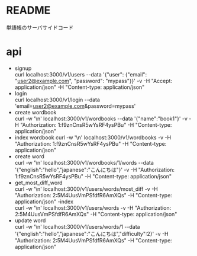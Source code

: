 # README
単語帳のサーバサイドコード

# api
- signup   
curl localhost:3000/v1/users --data '{"user": {"email": "user2@example.com", "password": "mypass"}}' -v -H "Accept: application/json" -H "Content-type: application/json"
- login  
curl localhost:3000/v1/login --data 'email=user2@example.com&password=mypass'
- create wordbook  
curl -w '\n' localhost:3000/v1/wordbooks --data '{"name":"book1"}' -v -H "Authorization: 1:f9znCnsR5wYsRF4ysPBu" -H "Content-type: application/json"
- index wordbook
curl -w '\n' localhost:3000/v1/wordbooks -v -H "Authorization: 1:f9znCnsR5wYsRF4ysPBu" -H "Content-type: application/json"
- create word  
 curl -w '\n' localhost:3000/v1/wordbooks/1/words --data '{"english":"hello","japanese":"こんにちは"}' -v -H "Authorization: 1:f9znCnsR5wYsRF4ysPBu" -H "Content-type: application/json"
- get_most_diff_word  
curl -w '\n' localhost:3000/v1/users/words/most_diff -v -H "Authorization: 2:5M4UusVmPSfdfR6AmXQs" -H "Content-type: application/json"
-index  
curl -w '\n' localhost:3000/v1/users/words -v -H "Authorization: 2:5M4UusVmPSfdfR6AmXQs" -H "Content-type: application/json"
- update word  
curl -w '\n' localhost:3000/v1/users/words/1 --data '{"english":"hello","japanese":"こんにちは","difficulty":2}' -v -H "Authorization: 2:5M4UusVmPSfdfR6AmXQs" -H "Content-type: application/json"
